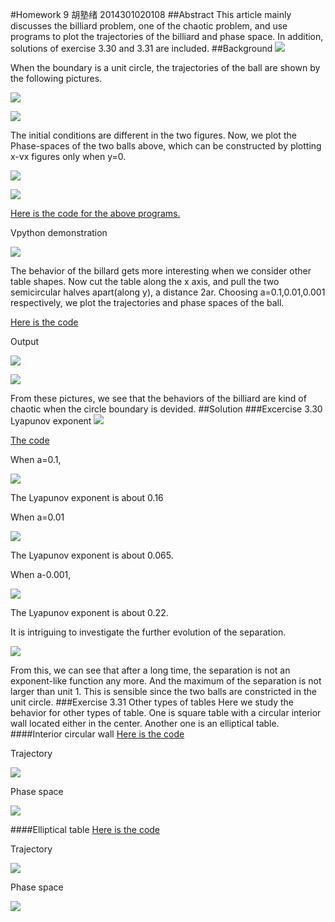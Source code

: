 #Homework 9 胡塾绪 2014301020108
##Abstract
This article mainly discusses the billiard problem, one of the chaotic problem, and use programs to plot the trajectories of the billiard and phase space. In addition, solutions of exercise 3.30 and 3.31 are included.
##Background
![](https://github.com/earthhero2016/compuational_physics_N2014301020108/blob/master/Ex-9/2016-11-17_150518.png)

When the boundary is a unit circle, the trajectories of the ball are shown by the following pictures.

![](https://github.com/earthhero2016/compuational_physics_N2014301020108/blob/master/Ex-9/circle2.png)

![](https://github.com/earthhero2016/compuational_physics_N2014301020108/blob/master/Ex-9/circle3.png)

The initial conditions are different in the two figures. Now, we plot the Phase-spaces of the two balls above, which can be constructed by plotting x-vx figures only when y=0.

![](https://github.com/earthhero2016/compuational_physics_N2014301020108/blob/master/Ex-9/circle2phase.png)

![](https://github.com/earthhero2016/compuational_physics_N2014301020108/blob/master/Ex-9/circle3phase.png)

[Here is the code for the above programs.](https://github.com/earthhero2016/compuational_physics_N2014301020108/blob/master/Ex-9/3.30.py)

Vpython demonstration

![](https://github.com/earthhero2016/compuational_physics_N2014301020108/blob/master/Ex-9/GIF.gif)

The behavior of the billard gets more interesting when we consider other table shapes. Now cut the table along the x axis, and pull the two semicircular halves apart(along y), a distance 2ar. Choosing a=0.1,0.01,0.001 respectively, we plot the trajectories and phase spaces of the ball.

[Here is the code](https://github.com/earthhero2016/compuational_physics_N2014301020108/blob/master/Ex-9/3.301.py)

Output

![](https://github.com/earthhero2016/compuational_physics_N2014301020108/blob/master/Ex-9/Stadium%20billiard.png)

![](https://github.com/earthhero2016/compuational_physics_N2014301020108/blob/master/Ex-9/Phase%20space.png)

From these pictures, we see that the behaviors of the billiard are kind of chaotic when the circle boundary is devided.
##Solution
###Excercise 3.30 Lyapunov exponent
![](https://github.com/earthhero2016/compuational_physics_N2014301020108/blob/master/Ex-9/2016-11-17_155302.png)

[The code](https://github.com/earthhero2016/compuational_physics_N2014301020108/blob/master/Ex-9/separation.py)

When a=0.1, 

![](https://github.com/earthhero2016/compuational_physics_N2014301020108/blob/master/Ex-9/Separation%200.16.png)

The Lyapunov exponent is about 0.16

When a=0.01

![](https://github.com/earthhero2016/compuational_physics_N2014301020108/blob/master/Ex-9/Separation%200.065.png)

The Lyapunov exponent is about 0.065.

When a-0.001,

![](https://github.com/earthhero2016/compuational_physics_N2014301020108/blob/master/Ex-9/Separation%200.22.png)

The Lyapunov exponent is about 0.22.

It is intriguing to investigate the further evolution of the separation. 

![](https://github.com/earthhero2016/compuational_physics_N2014301020108/blob/master/Ex-9/separation%20long%20time.png)

From this, we can see that after a long time, the separation is not an exponent-like function any more. And the maximum of the separation is not larger than unit 1. This is sensible since the two balls are constricted in the unit circle.
###Exercise 3.31 Other types of tables
Here we study the behavior for other types of table. One is square table with a circular interior wall located either in the center. Another one is an elliptical table.
####Interior circular wall
[Here is the code](https://github.com/earthhero2016/compuational_physics_N2014301020108/blob/master/Ex-9/inner.py)

Trajectory 

![](https://github.com/earthhero2016/compuational_physics_N2014301020108/blob/master/Ex-9/inner%20circle.png)

Phase space

![](https://github.com/earthhero2016/compuational_physics_N2014301020108/blob/master/Ex-9/inner%20circle%20phase.png)

####Elliptical table
[Here is the code](https://github.com/earthhero2016/compuational_physics_N2014301020108/blob/master/Ex-9/ellipse.py)

Trajectory

![](https://github.com/earthhero2016/compuational_physics_N2014301020108/blob/master/Ex-9/figure_1.png)

Phase space

![](https://github.com/earthhero2016/compuational_physics_N2014301020108/blob/master/Ex-9/E%20phase.png)


